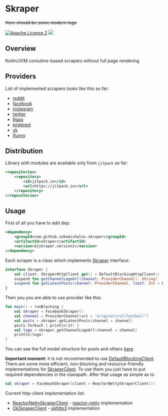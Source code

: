 Skraper
========
~~Here should be some modern logo~~

[![Apache License 2](https://img.shields.io/badge/license-ASF2-blue.svg)](https://www.apache.org/licenses/LICENSE-2.0.txt)
[![](https://jitpack.io/v/sokomishalov/skraper.svg)](https://jitpack.io/#sokomishalov/skraper)

## Overview
Kotlin/JVM coroutine-based scrapers without full page rendering

## Providers
List of implemented scrapers looks like this so far:
- [reddit](https://www.reddit.com)
- [facebook](https://www.facebook.com)
- [instagram](https://www.instagram.com)
- [twitter](https://twitter.com)
- [9gag](https://9gag.com)
- [pinterest](https://www.pinterest.com)
- [vk](https://vk.com)
- [ifunny](https://ifunny.co)

## Distribution
Library with modules are available only from `jitpack` so far:
```xml
<repositories>
    <repository>
        <id>jitpack.io</id>
        <url>https://jitpack.io</url>
    </repository>
</repositories>
```

## Usage
First of all you have to add dep:
```xml
<dependency>
    <groupId>com.github.sokomishalov.skraper</groupId>
    <artifactId>skraper</artifactId>
    <version>${skraper.version}</version>
</dependency>
```

Each scraper is a class which implements [Skraper](skraper/src/main/kotlin/ru/sokomishalov/skraper/Skraper.kt) interface:
```kotlin
interface Skraper {
    val client: SkraperHttpClient get() = DefaultBlockingHttpClient()
    suspend fun getChannelLogoUrl(channel: ProviderChannel): String?
    suspend fun getLatestPosts(channel: ProviderChannel, limit: Int = DEFAULT_POSTS_LIMIT): List<Post>
}
```

Then you you are able to use provider like this:
```kotlin
fun main() = runBlocking {
    val skraper = FacebookSkraper()
    val channel = ProviderChannel(uri = "originaltrollfootball")
    val posts = skraper.getLatestPosts(channel = channel)
    posts.forEach { println(it) }
    val logo = skraper.getChannelLogoUrl(channel = channel)
    println(logo)
}
```
You can see the full model structure for posts and others [here](skraper/src/main/kotlin/ru/sokomishalov/skraper/model)

**Important moment:** it is not recommended to use [DefaultBlockingClient](skraper/src/main/kotlin/ru/sokomishalov/skraper/client/jdk/DefaultBlockingSkraperClient.kt).
There are some more efficient, non-blocking and resource-friendly implementations for [SkraperClient](skraper/src/main/kotlin/ru/sokomishalov/skraper/SkraperClient.kt).
To use them you just have to put required dependencies in the classpath.
After that usage as simple as is:
```kotlin
val skraper = FacebookSkraper(client = ReactorNettySkraperClient())
``` 

Current http-client implementation list:
- [ReactorNettySkraperClient](skraper/src/main/kotlin/ru/sokomishalov/skraper/client/reactornetty/ReactorNettySkraperClient.kt) - [reactor-netty](https://mvnrepository.com/artifact/io.projectreactor.netty/reactor-netty) implementation
- [OkSkraperClient](skraper/src/main/kotlin/ru/sokomishalov/skraper/client/okhttp3/OkHttp3SkraperClient.kt) - [okhttp3](https://mvnrepository.com/artifact/com.squareup.okhttp3/okhttp) implementation

